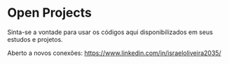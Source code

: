 # Open Projects

Sinta-se a vontade para usar os códigos aqui disponibilizados em seus estudos e projetos.

Aberto a novos conexões: https://www.linkedin.com/in/israeloliveira2035/

